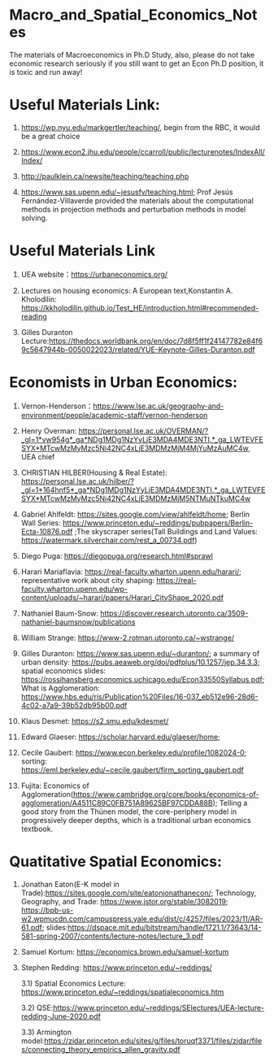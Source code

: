 # Macro_and_Spatial_Economics_Notes
The materials of Macroeconomics in Ph.D Study, also, please do not take economic research seriously if you still want to get an Econ Ph.D position, it is toxic and run away!

# Useful Materials Link:

1) https://wp.nyu.edu/markgertler/teaching/, begin from the RBC, it would be a great choice

2) https://www.econ2.jhu.edu/people/ccarroll/public/lecturenotes/IndexAll/Index/

3) http://paulklein.ca/newsite/teaching/teaching.php

4) https://www.sas.upenn.edu/~jesusfv/teaching.html; Prof Jesús Fernández-Villaverde provided the materials about the computational methods in projection methods and perturbation methods in model solving.

# Useful Materials Link

1) UEA website：https://urbaneconomics.org/

2) Lectures on housing economics: A European text,Konstantin A. Kholodilin: https://kkholodilin.github.io/Test_HE/introduction.html#recommended-reading

3) Gilles Duranton Lecture:https://thedocs.worldbank.org/en/doc/7d8f5ff1f24147782e84f69c5647944b-0050022023/related/YUE-Keynote-Gilles-Duranton.pdf

# Economists in Urban Economics:

1) Vernon-Henderson：https://www.lse.ac.uk/geography-and-environment/people/academic-staff/vernon-henderson
   
2) Henry Overman: https://personal.lse.ac.uk/OVERMAN/?_gl=1*vw954g*_ga*NDg1MDg1NzYyLjE3MDA4MDE3NTI.*_ga_LWTEVFESYX*MTcwMzMyMzc5Ni42NC4xLjE3MDMzMjM4MjYuMzAuMC4w, UEA chief
   
3) CHRISTIAN HILBER(Housing & Real Estate): https://personal.lse.ac.uk/hilber/?_gl=1*164hnf5*_ga*NDg1MDg1NzYyLjE3MDA4MDE3NTI.*_ga_LWTEVFESYX*MTcwMzMyMzc5Ni42NC4xLjE3MDMzMjM5NTMuNTkuMC4w

4) Gabriel Ahlfeldt: https://sites.google.com/view/ahlfeldt/home; Berlin Wall Series: https://www.princeton.edu/~reddings/pubpapers/Berlin-Ecta-10876.pdf ;The skyscraper series(Tall Buildings and Land Values: https://watermark.silverchair.com/rest_a_00734.pdf)

5) Diego Puga: https://diegopuga.org/research.html#sprawl

6) Harari Mariaflavia: https://real-faculty.wharton.upenn.edu/harari/; representative work about city shaping: https://real-faculty.wharton.upenn.edu/wp-content/uploads/~harari/papers/Harari_CityShape_2020.pdf

7) Nathaniel Baum-Snow: https://discover.research.utoronto.ca/3509-nathaniel-baumsnow/publications

8) William Strange: https://www-2.rotman.utoronto.ca/~wstrange/

9) Gilles Duranton: https://www.sas.upenn.edu/~duranton/; a summary of urban density: https://pubs.aeaweb.org/doi/pdfplus/10.1257/jep.34.3.3; spatial economics slides: https://rossihansberg.economics.uchicago.edu/Econ33550Syllabus.pdf; What is Agglomeration: https://www.hbs.edu/ris/Publication%20Files/16-037_eb512e96-28d6-4c02-a7a9-39b52db95b00.pdf

10) Klaus Desmet: https://s2.smu.edu/kdesmet/

11) Edward Glaeser: https://scholar.harvard.edu/glaeser/home; 

12) Cecile Gaubert: https://www.econ.berkeley.edu/profile/1082024-0; sorting: https://eml.berkeley.edu/~cecile.gaubert/firm_sorting_gaubert.pdf

13) Fujita: Economics of Agglomeration(https://www.cambridge.org/core/books/economics-of-agglomeration/A4511C89C0FB751A89625BF97CDDA88B); Telling a good story from the Thünen model, the core-periphery model in progressively deeper depths, which is a traditional urban economics textbook.
    
# Quatitative Spatial Economics: 

1) Jonathan Eaton(E-K model in Trade):https://sites.google.com/site/eatonjonathanecon/; Technology, Geography, and Trade: https://www.jstor.org/stable/3082019; https://bpb-us-w2.wpmucdn.com/campuspress.yale.edu/dist/c/4257/files/2023/11/AR-61.pdf; slides:https://dspace.mit.edu/bitstream/handle/1721.1/73643/14-581-spring-2007/contents/lecture-notes/lecture_3.pdf

2) Samuel Kortum: https://economics.brown.edu/samuel-kortum

3) Stephen Redding: https://www.princeton.edu/~reddings/
   
   3.1) Spatial Economics Lecture: https://www.princeton.edu/~reddings/spatialeconomics.htm

   3.2) QSE:https://www.princeton.edu/~reddings/SElectures/UEA-lecture-redding-June-2020.pdf

   3.3) Armington model:https://zidar.princeton.edu/sites/g/files/toruqf3371/files/zidar/files/connecting_theory_empirics_allen_gravity.pdf
